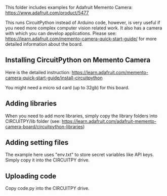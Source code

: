 This folder includes examples for Adafruit Memento Camera: https://www.adafruit.com/product/5477

This runs CircuitPython instead of Arduino code, however, is very useful if you need more complex computer vision related work. It also has a camera with which you can develop applications. Please see: https://learn.adafruit.com/memento-camera-quick-start-guide/ for more detailed information about the board.

## Installing CircuitPython on Memento Camera

Here is the detailed instruction: https://learn.adafruit.com/memento-camera-quick-start-guide/install-circuitpython

You might need a micro sd card (up to 32gb) for this board.

## Adding libraries

When you need to add more libraries, simply copy the library folders into CIRCUITPY/lib folder (see: https://learn.adafruit.com/adafruit-memento-camera-board/circuitpython-libraries)

## Adding setting files

The example here uses "env.txt" to store secret variables like API keys. Simply copy it into the CIRCUITPY drive.

## Uploading code

Copy code.py into the CIRCUITPY drive.